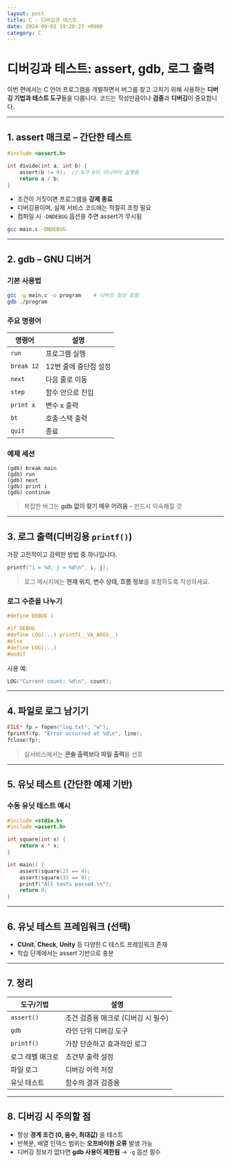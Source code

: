 ```yaml
---
layout: post
title: C - 디버깅과 테스트
date: 2024-09-01 19:20:23 +0900
category: C
---
```

# 디버깅과 테스트: assert, gdb, 로그 출력

이번 편에서는 C 언어 프로그램을 개발하면서 버그를 찾고 고치기 위해 사용하는 **디버깅 기법과 테스트 도구**들을 다룹니다. 코드는 작성만큼이나 **검증**과 **디버깅**이 중요합니다.

---

## 1. assert 매크로 – 간단한 테스트

```c
#include <assert.h>

int divide(int a, int b) {
    assert(b != 0);  // b가 0이 아니어야 실행됨
    return a / b;
}
```

- 조건이 거짓이면 프로그램을 **강제 종료**
- 디버깅용이며, 실제 서비스 코드에는 적절히 조정 필요
- 컴파일 시 `-DNDEBUG` 옵션을 주면 assert가 무시됨

```bash
gcc main.c -DNDEBUG
```

---

## 2. gdb – GNU 디버거

### 기본 사용법

```bash
gcc -g main.c -o program    # 디버깅 정보 포함
gdb ./program
```

### 주요 명령어

| 명령어 | 설명 |
|--------|------|
| `run` | 프로그램 실행 |
| `break 12` | 12번 줄에 중단점 설정 |
| `next` | 다음 줄로 이동 |
| `step` | 함수 안으로 진입 |
| `print x` | 변수 x 출력 |
| `bt` | 호출 스택 출력 |
| `quit` | 종료 |

### 예제 세션

```
(gdb) break main
(gdb) run
(gdb) next
(gdb) print i
(gdb) continue
```

> 복잡한 버그는 **gdb 없이 찾기 매우 어려움** – 반드시 익숙해질 것

---

## 3. 로그 출력(디버깅용 `printf()`)

가장 고전적이고 강력한 방법 중 하나입니다.

```c
printf("i = %d, j = %d\n", i, j);
```

> 로그 메시지에는 **현재 위치, 변수 상태, 흐름 정보**를 포함하도록 작성하세요.

### 로그 수준을 나누기

```c
#define DEBUG 1

#if DEBUG
#define LOG(...) printf(__VA_ARGS__)
#else
#define LOG(...)
#endif
```

사용 예:

```c
LOG("Current count: %d\n", count);
```

---

## 4. 파일로 로그 남기기

```c
FILE* fp = fopen("log.txt", "w");
fprintf(fp, "Error occurred at %d\n", line);
fclose(fp);
```

> 실서비스에서는 **콘솔 출력보다 파일 출력**을 선호

---

## 5. 유닛 테스트 (간단한 예제 기반)

### 수동 유닛 테스트 예시

```c
#include <stdio.h>
#include <assert.h>

int square(int x) {
    return x * x;
}

int main() {
    assert(square(2) == 4);
    assert(square(3) == 9);
    printf("All tests passed.\n");
    return 0;
}
```

---

## 6. 유닛 테스트 프레임워크 (선택)

- **CUnit**, **Check**, **Unity** 등 다양한 C 테스트 프레임워크 존재
- 학습 단계에서는 assert 기반으로 충분

---

## 7. 정리

| 도구/기법 | 설명 |
|-----------|------|
| `assert()` | 조건 검증용 매크로 (디버깅 시 필수) |
| `gdb` | 라인 단위 디버깅 도구 |
| `printf()` | 가장 단순하고 효과적인 로그 |
| 로그 레벨 매크로 | 조건부 출력 설정 |
| 파일 로그 | 디버깅 이력 저장 |
| 유닛 테스트 | 함수의 결과 검증용 |

---

## 8. 디버깅 시 주의할 점

- 항상 **경계 조건 (0, 음수, 최대값)** 을 테스트
- 반복문, 배열 인덱스 범위는 **오프바이원 오류** 발생 가능
- 디버깅 정보가 없다면 **gdb 사용이 제한됨** → `-g` 옵션 필수